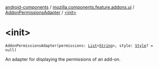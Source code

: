 [android-components](../../index.md) / [mozilla.components.feature.addons.ui](../index.md) / [AddonPermissionsAdapter](index.md) / [&lt;init&gt;](./-init-.md)

# &lt;init&gt;

`AddonPermissionsAdapter(permissions: `[`List`](https://kotlinlang.org/api/latest/jvm/stdlib/kotlin.collections/-list/index.html)`<`[`String`](https://kotlinlang.org/api/latest/jvm/stdlib/kotlin/-string/index.html)`>, style: `[`Style`](-style/index.md)`? = null)`

An adapter for displaying the permissions of an add-on.

